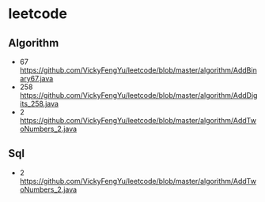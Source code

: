# leetcode

## Algorithm

+ 67   
<https://github.com/VickyFengYu/leetcode/blob/master/algorithm/AddBinary67.java>
+ 258   <https://github.com/VickyFengYu/leetcode/blob/master/algorithm/AddDigits_258.java>
+ 2
<https://github.com/VickyFengYu/leetcode/blob/master/algorithm/AddTwoNumbers_2.java>



## Sql

+ 2
<https://github.com/VickyFengYu/leetcode/blob/master/algorithm/AddTwoNumbers_2.java>
